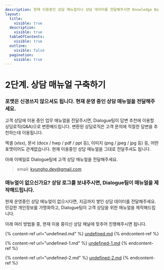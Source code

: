 ```yaml
---
description: 현재 이용중인 상담 매뉴얼이나 상담 데이터를 전달해주시면 Knowledge Base를 구축해드립니다.
layout:
  title:
    visible: true
  description:
    visible: true
  tableOfContents:
    visible: true
  outline:
    visible: false
  pagination:
    visible: true
---
```


# 2단계. 상담 매뉴얼 구축하기

### 포맷은 신경쓰지 않으셔도 됩니다. 현재 운영 중인 상담 매뉴얼을 전달해주세요.

고객 상담에 이용 중인 업무 매뉴얼을 전달주시면, Dialogue팀이 답변 추천에 이용할 상담로직(Q\&A)으로 변환해드립니다. 변환된 상담로직은 고객 문의에 적절한 답변을 추천하는데 이용됩니다.

엑셀 (xlsx), 문서 (docx / hwp / pdf / ppt 등), 이미지 (png / jpeg / jpg 등) 등, 어떤 포맷이어도 관계없습니다. 현재 이용중인 상담 매뉴얼을 그대로 전달주셔도 됩니다.

아래 이메일로 Dialogue팀에 고객 상담 매뉴얼을 전달해주세요.

> email: kyungho.dev@gmail.com

### 매뉴얼이 없으신가요? 상담 로그를 보내주시면, Dialogue팀이 매뉴얼을 제작해드립니다.

현재 운영중인 상담 매뉴얼이 없으시다면, 지금까지 쌓인 상담 데이터를 전달해주세요. 민감한 개인정보를 가명화하고, Dialogue팀이 고객 상담을 위한 매뉴얼을 제작해드립니다.

아래 여러 방법들 중, 현재 이용 중이신 상담 채널에 맞추어 진행해주시면 됩니다.

{% content-ref url="undefined.md" %}
[undefined.md](undefined.md)
{% endcontent-ref %}

{% content-ref url="undefined-1.md" %}
[undefined-1.md](undefined-1.md)
{% endcontent-ref %}

{% content-ref url="undefined-2.md" %}
[undefined-2.md](undefined-2.md)
{% endcontent-ref %}
